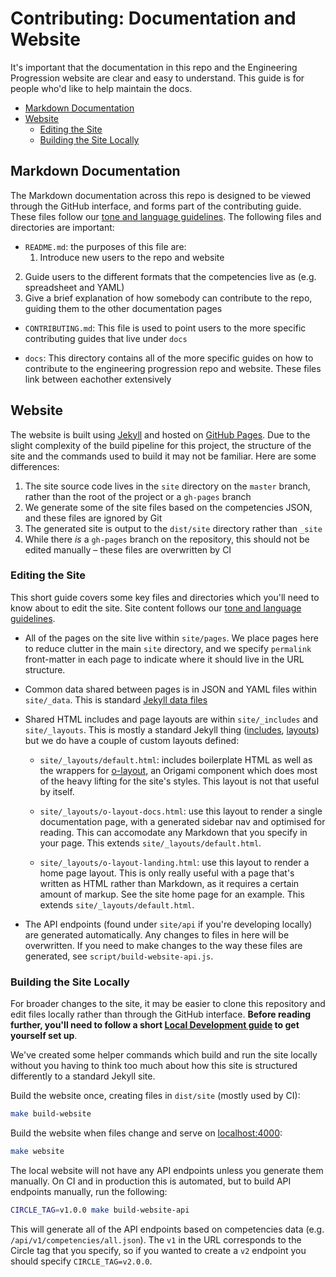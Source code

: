 
# Contributing: Documentation and Website

It's important that the documentation in this repo and the Engineering Progression website are clear and easy to understand. This guide is for people who'd like to help maintain the docs.

  - [Markdown Documentation](#markdown-documentation)
  - [Website](#website)
    - [Editing the Site](#editing-the-site)
    - [Building the Site Locally](#building-the-site-locally)


## Markdown Documentation

The Markdown documentation across this repo is designed to be viewed through the GitHub interface, and forms part of the contributing guide. These files follow our [tone and language guidelines](language.md). The following files and directories are important:

  - `README.md`: the purposes of this file are:
    1. Introduce new users to the repo and website
  2. Guide users to the different formats that the competencies live as (e.g. spreadsheet and YAML)
  3. Give a brief explanation of how somebody can contribute to the repo, guiding them to the other documentation pages

  - `CONTRIBUTING.md`: This file is used to point users to the more specific contributing guides that live under `docs`

  - `docs`: This directory contains all of the more specific guides on how to contribute to the engineering progression repo and website. These files link between eachother extensively


## Website

The website is built using [Jekyll](https://jekyllrb.com/) and hosted on [GitHub Pages](https://pages.github.com/). Due to the slight complexity of the build pipeline for this project, the structure of the site and the commands used to build it may not be familiar. Here are some differences:

  1. The site source code lives in the `site` directory on the `master` branch, rather than the root of the project or a `gh-pages` branch
  2. We generate some of the site files based on the competencies JSON, and these files are ignored by Git
  3. The generated site is output to the `dist/site` directory rather than `_site`
  4. While there _is_ a `gh-pages` branch on the repository, this should not be edited manually – these files are overwritten by CI

### Editing the Site

This short guide covers some key files and directories which you'll need to know about to edit the site. Site content follows our [tone and language guidelines](language.md).

  - All of the pages on the site live within `site/pages`. We place pages here to reduce clutter in the main `site` directory, and we specify `permalink` front-matter in each page to indicate where it should live in the URL structure.

  - Common data shared between pages is in JSON and YAML files within `site/_data`. This is standard [Jekyll data files](https://jekyllrb.com/docs/datafiles/)

  - Shared HTML includes and page layouts are within `site/_includes` and `site/_layouts`. This is mostly a standard Jekyll thing ([includes](https://jekyllrb.com/docs/includes/), [layouts](https://jekyllrb.com/docs/layouts/)) but we do have a couple of custom layouts defined:

    - `site/_layouts/default.html`: includes boilerplate HTML as well as the wrappers for [o-layout](https://registry.origami.ft.com/components/o-layout), an Origami component which does most of the heavy lifting for the site's styles. This layout is not that useful by itself.

	- `site/_layouts/o-layout-docs.html`: use this layout to render a single documentation page, with a generated sidebar nav and optimised for reading. This can accomodate any Markdown that you specify in your page. This extends `site/_layouts/default.html`.

	- `site/_layouts/o-layout-landing.html`: use this layout to render a home page layout. This is only really useful with a page that's written as HTML rather than Markdown, as it requires a certain amount of markup. See the site home page for an example. This extends `site/_layouts/default.html`.

  - The API endpoints (found under `site/api` if you're developing locally) are generated automatically. Any changes to files in here will be overwritten. If you need to make changes to the way these files are generated, see `script/build-website-api.js`.


### Building the Site Locally

For broader changes to the site, it may be easier to clone this repository and edit files locally rather than through the GitHub interface. **Before reading further, you'll need to follow a short [Local Development guide](local-development.md) to get yourself set up**.

We've created some helper commands which build and run the site locally without you having to think too much about how this site is structured differently to a standard Jekyll site.

Build the website once, creating files in `dist/site` (mostly used by CI):

```sh
make build-website
```

Build the website when files change and serve on [localhost:4000](http://localhost:4000/):

```sh
make website
```

The local website will not have any API endpoints unless you generate them manually. On CI and in production this is automated, but to build API endpoints manually, run the following:

```sh
CIRCLE_TAG=v1.0.0 make build-website-api
```

This will generate all of the API endpoints based on competencies data (e.g. `/api/v1/competencies/all.json`). The `v1` in the URL corresponds to the Circle tag that you specify, so if you wanted to create a `v2` endpoint you should specify `CIRCLE_TAG=v2.0.0`.
